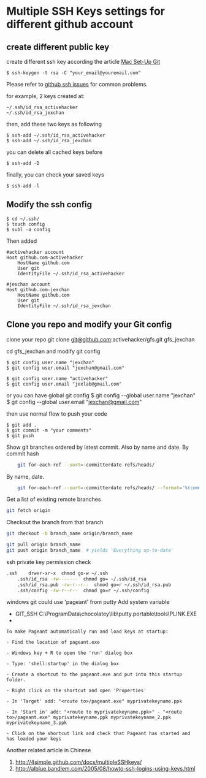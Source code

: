 Multiple SSH Keys settings for different github account
=================================================================


create different public key
---------------------------------

create different ssh key according the article [Mac Set-Up Git](http://help.github.com/mac-set-up-git/)

	$ ssh-keygen -t rsa -C "your_email@youremail.com"

Please refer to [github ssh issues](http://help.github.com/ssh-issues/) for common problems.

for example, 2 keys created at:

	~/.ssh/id_rsa_activehacker
	~/.ssh/id_rsa_jexchan

then, add these two keys as following

	$ ssh-add ~/.ssh/id_rsa_activehacker
	$ ssh-add ~/.ssh/id_rsa_jexchan

you can delete all cached keys before

	$ ssh-add -D

finally, you can check your saved keys

	$ ssh-add -l


Modify the ssh config
---------------------------------

	$ cd ~/.ssh/
	$ touch config
	$ subl -a config

Then added

	#activehacker account
	Host github.com-activehacker
		HostName github.com
		User git
		IdentityFile ~/.ssh/id_rsa_activehacker

	#jexchan account
	Host github.com-jexchan
		HostName github.com
		User git
		IdentityFile ~/.ssh/id_rsa_jexchan


Clone you repo and modify your Git config
---------------------------------------------

clone your repo
	git clone git@github.com:activehacker/gfs.git gfs_jexchan

cd gfs_jexchan and modify git config

	$ git config user.name "jexchan"
	$ git config user.email "jexchan@gmail.com" 
 
	$ git config user.name "activehacker"
	$ git config user.email "jexlab@gmail.com" 

or you can have global git config
	$ git config --global user.name "jexchan"
	$ git config --global user.email "jexchan@gmail.com"


then use normal flow to push your code

	$ git add .
	$ git commit -m "your comments"
	$ git push



Show git branches ordered by latest commit. Also by name and date.
By commit hash
``` bash
	git for-each-ref --sort=-committerdate refs/heads/
```

By name, date.
``` bash
	git for-each-ref --sort=-committerdate refs/heads/ --format='%(committerdate:short) %(authorname) %(refname:short)'
```
Get a list of existing remote branches
``` bash
git fetch origin
```

Checkout the branch from that branch
``` bash
git checkout -b branch_name origin/branch_name

git pull origin branch_name
git push origin branch_name  # yields 'Everything up-to-date'
```

ssh private key permission check
``` bash
.ssh	drwxr-xr-x	chmod go-w ~/.ssh
	.ssh/id_rsa	-rw-------	chmod go= ~/.ssh/id_rsa
	.ssh/id_rsa.pub	-rw-r--r--	chmod go=r ~/.ssh/id_rsa.pub
	.ssh/config	-rw-r--r--	chmod go=r ~/.ssh/config
```


windows git could use 'pageant' from putty
Add system variable
- GIT_SSH C:\ProgramData\chocolatey\lib\putty.portable\tools\PLINK.EXE
- 
```
To make Pageant automatically run and load keys at startup:

- Find the location of pageant.exe

- Windows key + R to open the 'run' dialog box

- Type: 'shell:startup' in the dialog box

- Create a shortcut to the pageant.exe and put into this startup folder.

- Right click on the shortcut and open 'Properties'

- In 'Target' add: "<route to>/pageant.exe" myprivatekeyname.ppk

- In 'Start in' add: "<route to myprivatekeyname.ppk>" - "<route to>/pageant.exe" myprivatekeyname.ppk myprivatekeyname_2.ppk myprivatekeyname_3.ppk

- Click on the shortcut link and check that Pageant has started and has loaded your keys
```

Another related article in Chinese

1. http://4simple.github.com/docs/multipleSSHkeys/
2. http://alblue.bandlem.com/2005/08/howto-ssh-logins-using-keys.html
